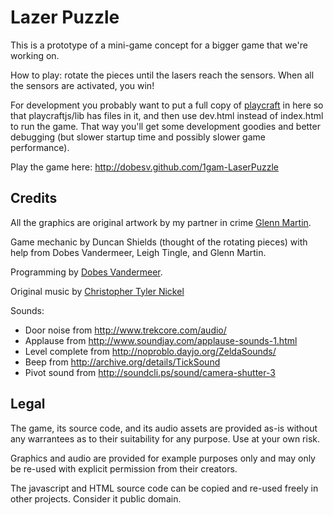 # Lazer Puzzle

This is a prototype of a mini-game concept for a bigger game that we're working on.

How to play: rotate the pieces until the lasers reach the sensors.  When all the sensors are
activated, you win!

For development you probably want to put a full copy of [playcraft](http://playcraftlabs.com/) in here so that playcraftjs/lib
has files in it, and then use dev.html instead of index.html to run the game.  That way you'll
get some development goodies and better debugging (but slower startup time and possibly slower
game performance).

Play the game here: <http://dobesv.github.com/1gam-LaserPuzzle>

## Credits

All the graphics are original artwork by my partner in crime [Glenn Martin](http://bunyep.com).

Game mechanic by Duncan Shields (thought of the rotating pieces) with help from Dobes Vandermeer,
Leigh Tingle, and Glenn Martin.

Programming by [Dobes Vandermeer](http://dobesv.com).

Original music by [Christopher Tyler Nickel](http://www.christophernickel.com/)

Sounds:

- Door noise from http://www.trekcore.com/audio/
- Applause from http://www.soundjay.com/applause-sounds-1.html
- Level complete from http://noproblo.dayjo.org/ZeldaSounds/
- Beep from http://archive.org/details/TickSound
- Pivot sound from http://soundcli.ps/sound/camera-shutter-3


## Legal

The game, its source code, and its audio assets are provided as-is without any warrantees as to their suitability
for any purpose.  Use at your own risk.

Graphics and audio are provided for example purposes only and may only be re-used with explicit permission from
their creators.

The javascript and HTML source code can be copied and re-used freely in other projects.  Consider it public domain.




